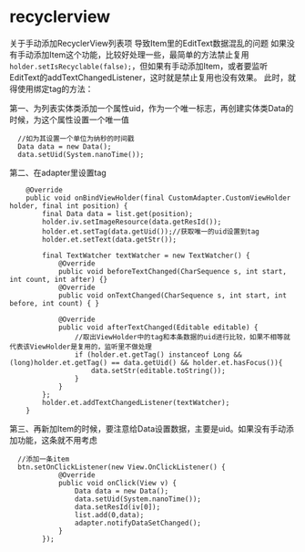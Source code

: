 # recyclerview
关于手动添加RecyclerView列表项 导致Item里的EditText数据混乱的问题
如果没有手动添加Item这个功能，比较好处理一些，最简单的方法禁止复用`holder.setIsRecyclable(false);`，但如果有手动添加Item，或者要监听EditText的addTextChangedListener，这时就是禁止复用也没有效果。
此时，就得使用绑定tag的方法：

第一、为列表实体类添加一个属性uid，作为一个唯一标志，再创建实体类Data的时候，为这个属性设置一个唯一值

```
  //如为其设置一个单位为纳秒的时间戳
  Data data = new Data();
  data.setUid(System.nanoTime());
```
第二、在adapter里设置tag

```
    @Override
    public void onBindViewHolder(final CustomAdapter.CustomViewHolder holder, final int position) {
        final Data data = list.get(position);
        holder.iv.setImageResource(data.getResId());
        holder.et.setTag(data.getUid());//获取唯一的uid设置到tag
        holder.et.setText(data.getStr());

        final TextWatcher textWatcher = new TextWatcher() {
            @Override
            public void beforeTextChanged(CharSequence s, int start, int count, int after) {}
            @Override
            public void onTextChanged(CharSequence s, int start, int before, int count) { }

            @Override
            public void afterTextChanged(Editable editable) {
            	//取出ViewHolder中的tag和本条数据的uid进行比较，如果不相等就代表该ViewHolder是复用的，监听里不做处理
                if (holder.et.getTag() instanceof Long && (long)holder.et.getTag() == data.getUid() && holder.et.hasFocus()){
                    data.setStr(editable.toString());
                }
            }
        };
        holder.et.addTextChangedListener(textWatcher);
    }
```
第三、再新加Item的时候，要注意给Data设置数据，主要是uid。如果没有手动添加功能，这条就不用考虑

```
  //添加一条item
  btn.setOnClickListener(new View.OnClickListener() {
            @Override
            public void onClick(View v) {
                Data data = new Data();
                data.setUid(System.nanoTime());
                data.setResId(iv[0]);
                list.add(0,data);
                adapter.notifyDataSetChanged();
            }
        });
```
